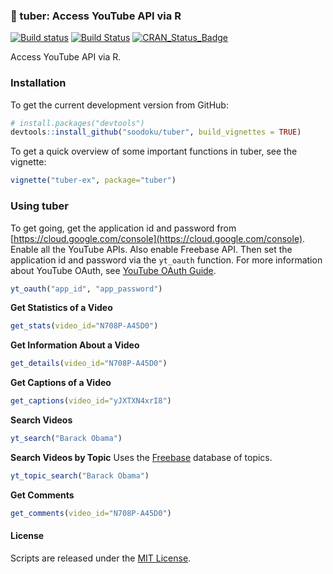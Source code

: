 ### :sweet_potato: tuber: Access YouTube API via R

[![Build status](https://ci.appveyor.com/api/projects/status/pgr0wih12gtwvvvx?svg=true)](https://ci.appveyor.com/project/soodoku/tuber)
[![Build Status](https://travis-ci.org/soodoku/tuber.svg?branch=master)](https://travis-ci.org/soodoku/tuber)
[![CRAN_Status_Badge](http://www.r-pkg.org/badges/version/tuber)](http://cran.r-project.org/web/packages/tuber)

Access YouTube API via R.

### Installation

To get the current development version from GitHub:

```r
# install.packages("devtools")
devtools::install_github("soodoku/tuber", build_vignettes = TRUE)
```

To get a quick overview of some important functions in tuber, see the vignette:
```r
vignette("tuber-ex", package="tuber")
```

### Using tuber

To get going, get the application id and password from [https://cloud.google.com/console](https://cloud.google.com/console). Enable all the YouTube APIs. Also enable Freebase API. Then set the application id and password via the `yt_oauth` function. For more information about YouTube OAuth, see [YouTube OAuth Guide](https://developers.google.com/youtube/v3/guides/authentication).

```r
yt_oauth("app_id", "app_password")
```

**Get Statistics of a Video**

```r
get_stats(video_id="N708P-A45D0")
```

**Get Information About a Video**

```r
get_details(video_id="N708P-A45D0")
```

**Get Captions of a Video**

```r
get_captions(video_id="yJXTXN4xrI8")
```

**Search Videos**
```r
yt_search("Barack Obama")
```

**Search Videos by Topic**
Uses the [Freebase](http://freebase.com) database of topics.

```r
yt_topic_search("Barack Obama")
```

**Get Comments**
```r
get_comments(video_id="N708P-A45D0")
```

#### License
Scripts are released under the [MIT License](http://opensource.org/licenses/MIT).
